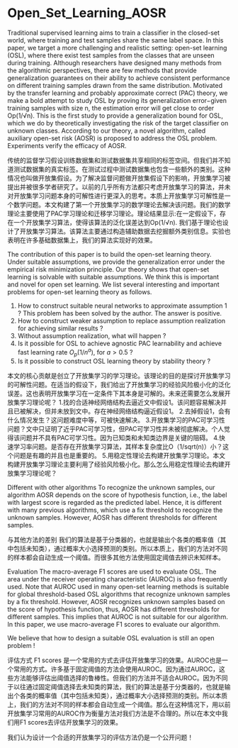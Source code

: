 # Open_Set_Learning_AOSR
Traditional supervised learning aims to train a classifier in the closed-set world, where training and test samples share the same label space. In this paper, we target a more challenging and realistic setting: open-set learning (OSL), where there exist test samples from the classes that are unseen during training. Although researchers have designed many methods from the algorithmic perspectives, there are few methods that provide generalization guarantees on their ability to achieve consistent performance on different training samples drawn from the same distribution. Motivated by the transfer learning and probably approximate correct (PAC) theory, we make a bold attempt to study OSL by proving its generalization error−given training samples with size n, the estimation error will get close to order Op(1/√n). This is the first study to provide a generalization bound for OSL, which we do by theoretically investigating the risk of the target classifier on unknown classes. According to our theory, a novel algorithm, called auxiliary open-set risk (AOSR) is proposed to address the OSL problem. Experiments verify the efficacy of AOSR.


传统的监督学习假设训练数据集和测试数据集共享相同的标签空间。但我们并不知道测试数据集的真实标签。在测试过程中测试数据集也包含一些额外的类别。这种情况也叫做开放集假设。为了解决监督问题做开放集假设下的影响，开放集学习被提出并被很多学者研究了。以前的几乎所有方法都只考虑开放集学习的算法，并未对开放集学习问题本身的可解性进行更深入的思考。本质上开放集学习可解性是一个数学问题。本文构建了第一个开放集学习的数学理论去解决该问题。我们的数学理论主要使用了PAC学习理论和迁移学习理论。理论结果显示:在一定假设下，存在一个开放集学习算法，使得该算法的泛化误差达到Op(1/√n). 我们基于理论也设计了开放集学习算法。该算法主要通过构造辅助数据去挖掘额外类别信息。实验也表明在许多基础数据集上，我们的算法实现好的效果。

The contribution of this paper is to build the open-set learning theory. Under suitable assumptions, we provide the generalization error under the empirical risk minimization principle. Our theory shows that open-set learning is solvable with suitable assumptions. We think this is important and novel for open set learning. We list several interesting and important problems for open-set learning theory as follows.
1. How to construct suitable neural networks to approximate assumption 1 ? This problem has been solved by the author. The answer is positive.
2. How to construct weaker assumption to replace assumption realization for achieving similar results ? 
3. Without assumption realization, what will happen  ? 
4. Is it possible for OSL to achieve agnostic PAC learnability and achieve  fast learning rate $O_p(1/{n}^{a})$, for $a>0.5$ ?  
5. Is it possible to construct OSL learning theory by  stability theory  ?

本文的核心贡献是创立了开放集学习的学习理论。该理论的目的是探讨开放集学习的可解性问题。在适当的假设下，我们给出了开放集学习的经验风险极小化的泛化误差。这也表明开放集学习在一定条件下其本身是可解的。未来还需要怎么发展开放集学习理论呢？
1.找的合适神经网络结构去逼近文中假设1。该问题容易解决并且已被解决，但并未放到文中。存在神经网络结构逼近假设1。
2.去掉假设1，会有什么情况发生？这问题难度中等，可被快速解决。
3.开放集学习的PAC可学习性问题？文中只证明了近乎PAC可学习性，但PAC可学习性并未被彻底解决。个人觉得该问题并不具有PAC可学习性。因为已知类和未知类边界是关键的阻碍。
4.快速学习率问题。是否存在开放集学习算法，其样本复杂度比O（1/sqrt(n)）小？这个问题是有趣的并且也是重要的。
5.用稳定性理论去构建开放集学习理论。本文构建开放集学习理论主要利用了经验风险极小化。那么怎么用稳定性理论去构建开放集学习理论呢？

Different with other algorithms
To recognize the unknown samples, our algorithm AOSR depends on the score of hypothesis function, i.e., the label with largest score is regarded as the predicted label. Hence, it is different with many previous algorithms, which use a fix threshold to recognize the unknown samples. However, AOSR has different thresholds for different samples. 

与其他方法的差别
我们的算法是基于分类器的，也就是输出个各类的概率值（其中包括未知类），通过概率大小选择预测的类别。所以本质上，我们的方法对不同的样本都会自动生成一个阈值。而很多其他方法使用固定阈值去辨识未知样本。 

Evaluation
The macro-average F1 scores are used to evaluate OSL. The area under the receiver operating characteristic (AUROC) is also frequently used. Note that AUROC used in many open-set learning methods is suitable for global threshold-based OSL algorithms that recognize unknown samples by a fix threshold. However, AOSR recognizes unknown samples based on the score of hypothesis function, thus, AOSR has different thresholds for different samples. This implies that AUROC is not suitable for our algorithm. In this paper, we use macro-average F1 scores to evaluate our algorithm.

We believe that how to design a suitable OSL evaluation is still an open problem !  

评估方式
F1 scores 是一个常用的方式去评估开放集学习的效果。AUROC也是一个常用的方式。许多基于固定阈值的方法会使用AUROC。因为通过AUROC，这些方法能够评估出阈值选择的鲁棒性。但我们的方法并不适合AUROC。因为不同于以往通过固定阈值选择去未知类的算法，我们的算法是基于分类器的，也就是输出个各类的概率值（其中包括未知类），通过概率大小选择预测的类别。所以本质上，我们的方法对不同的样本都会自动生成一个阈值。那么在这种情况下，用以前开放集学习常用的AUROC作为衡量方法对我们方法是不合理的。所以在本文中我们用F1 scores去评估开放集学习的效果。

我们认为设计一个合适的开放集学习的评估方法仍是一个公开问题！
